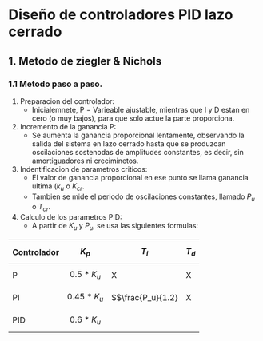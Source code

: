 # Diseño de controladores PID lazo cerrado
## 1. Metodo de ziegler & Nichols
### 1.1 Metodo paso a paso.
1. Preparacion del controlador:
   - Inicialemnete, P = Varieable ajustable, mientras que I y D estan en cero (o muy bajos), para que solo actue la parte proporciona.
2. Incremento de la ganancia P:
   - Se aumenta la ganancia proporcional lentamente, observando la salida del sistema en lazo cerrado hasta que se produzcan oscilaciones sostenodas de amplitudes constantes, es decir, sin amortiguadores ni creciminetos.
3. Indentificacion de parametros criticos:
   - El valor de ganancia proporcional en ese punto se llama ganancia ultima ($k_u$ o $K_{cr}$.
   - Tambien se mide el periodo de oscilaciones constantes, llamado $P_u$ o $T_{cr}$.
4. Calculo de los parametros PID:
   - A partir de $K_u$ y $P_u$, se usa las siguientes formulas:
     
  | Controlador | $$K_p$$ | $$T_i$$ | $$T_d$$ |
  |-------------|-------|---------|---------|
  | P | $$0.5*K_u$$ | X | X |
  | PI | $$0.45*K_u$$ | $$\frac{P_u}{1.2} | X |
  | PID | $$0.6*K_u$$ 
